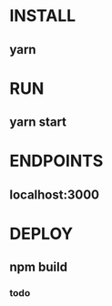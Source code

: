 # INSTALL 
## yarn 
# RUN 
## yarn start 
# ENDPOINTS 
## localhost:3000 
# DEPLOY 
## npm build



### todo